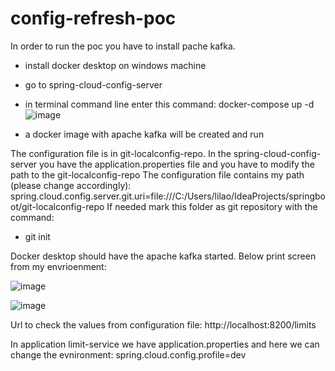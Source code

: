 # config-refresh-poc

In order to run the poc you have to install pache kafka.
* install docker desktop on windows machine 
* go to spring-cloud-config-server
* in terminal command line enter this command: docker-compose up -d
![image](https://user-images.githubusercontent.com/111740580/203080083-6c035d5a-c7b6-40d2-ada9-f2babf695c8e.png)

* a docker image with apache kafka will be created and run

The configuration file is in git-localconfig-repo.
In the spring-cloud-config-server you have the application.properties file and you have to modify the path to the git-localconfig-repo
The configuration file contains my path (please change accordingly):
spring.cloud.config.server.git.uri=file:///C:/Users/lilao/IdeaProjects/springboot/git-localconfig-repo
If needed mark this folder as git repository with the command: 
* git init

Docker desktop should have the apache kafka started.
Below print screen from my envrioenment:

![image](https://user-images.githubusercontent.com/111740580/203077598-2460b5a3-3582-4bad-99cf-b60c8f608407.png)

![image](https://user-images.githubusercontent.com/111740580/203077716-bccc4b16-0312-45ca-95ef-1014a2f9dafc.png)

Url to check the values from configuration file:
http://localhost:8200/limits

In application limit-service we have application.properties and here we can change the evnironment:
spring.cloud.config.profile=dev
